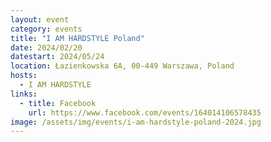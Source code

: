 ```yaml
---
layout: event
category: events
title: "I AM HARDSTYLE Poland"
date: 2024/02/20
datestart: 2024/05/24
location: Łazienkowska 6A, 00-449 Warszawa, Poland
hosts:
  - I AM HARDSTYLE
links:
  - title: Facebook
    url: https://www.facebook.com/events/164014106578435
image: /assets/img/events/i-am-hardstyle-poland-2024.jpg
---
```

